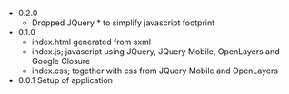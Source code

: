 

* 0.2.0
  * Dropped JQuery * to simplify javascript footprint
* 0.1.0
  * index.html generated from sxml
  * index.js; javascript using JQuery, JQuery Mobile, OpenLayers and Google Closure
  * index.css; together with css from JQuery Mobile and OpenLayers
* 0.0.1 Setup of application
